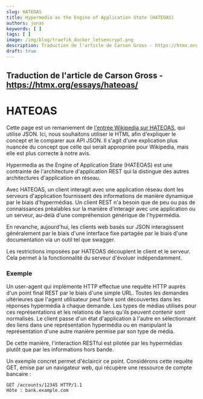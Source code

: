 ```yaml
---
slug: HATEOAS
title: Hypermedia as the Engine of Application State (HATEOAS)
authors: jonas
keywords: [ ]
tags: [ ]
image: /img/blog/traefik_docker_letsencrypt.png
description: Traduction de l'article de Carson Gross - https://htmx.org/essays/hateoas/
draft: true
---
```


## Traduction de l'article de Carson Gross - https://htmx.org/essays/hateoas/

# HATEOAS

Cette page est un remaniement de [l'entrée Wikipedia sur HATEOAS](https://en.wikipedia.org/wiki/HATEOAS), qui utilise
JSON. Ici, nous souhaitons utiliser le HTML afin d'expliquer le concept et le comparer aux API JSON.
Il s'agit d'une explication plus nuancée du concept que celle qui serait appropriée pour Wikipedia, mais elle est plus
correcte à notre avis.

Hypermedia as the Engine of Application State (HATEOAS) est une contrainte de l'architecture d'application REST qui la
distingue des autres architectures d'application en réseau.

Avec HATEOAS, un client interagit avec une application réseau dont les serveurs d'application fournissent des
informations de manière dynamique par le biais d'hypermédias. Un client REST n'a besoin que de peu ou pas de
connaissances préalables sur la manière d'interagir avec une application ou un serveur, au-delà d'une compréhension
générique de l'hypermédia.

En revanche, aujourd'hui, les clients web basés sur JSON interagissent généralement par le biais d'une interface fixe
partagée par le biais d'une documentation via un outil tel que swagger.

Les restrictions imposées par HATEOAS découplent le client et le serveur. Cela permet à la fonctionnalité du serveur
d'évoluer indépendamment.

### Exemple

Un user-agent qui implémente HTTP effectue une requête HTTP auprès d'un point final REST par le biais d'une simple URL.
Toutes les demandes ultérieures que l'agent utilisateur peut faire sont découvertes dans les réponses hypermédia à
chaque demande. Les types de médias utilisés pour ces représentations et les relations de liens qu'ils peuvent contenir
sont normalisés. Le client passe d'un état d'application à l'autre en sélectionnant des liens dans une représentation
hypermédia ou en manipulant la représentation d'une autre manière permise par son type de média.

De cette manière, l'interaction RESTful est pilotée par les hypermédias plutôt que par les informations hors bande.

Un exemple concret permet d'éclaircir ce point. Considérons cette requête GET, émise par un navigateur web, qui récupère
une ressource de compte bancaire :

```
GET /accounts/12345 HTTP/1.1
Hôte : bank.example.com
```
